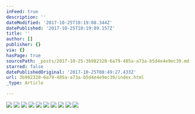 ```yaml
---
inFeed: true
description: ''
dateModified: '2017-10-25T10:19:08.344Z'
datePublished: '2017-10-25T10:19:09.157Z'
title: ''
author: []
publisher: {}
via: {}
hasPage: true
sourcePath: _posts/2017-10-25-3b982320-6a79-485a-a73a-b5d4e4e9ec39.md
starred: false
datePublishedOriginal: '2017-10-25T08:49:27.433Z'
url: 3b982320-6a79-485a-a73a-b5d4e4e9ec39/index.html
_type: Article

---
```

![](https://the-grid-user-content.s3-us-west-2.amazonaws.com/8420d8cb-f296-4faa-ac86-f651c05c4c23.jpg)
![](https://the-grid-user-content.s3-us-west-2.amazonaws.com/488b9695-df52-44a0-99df-70f8e9e8b314.jpg)
![](https://the-grid-user-content.s3-us-west-2.amazonaws.com/f4e901c5-d255-4a43-af01-a835a9413ea8.jpg)
![](https://the-grid-user-content.s3-us-west-2.amazonaws.com/175f8789-a969-490b-84d4-3a00a633e6a2.jpg)
![](https://the-grid-user-content.s3-us-west-2.amazonaws.com/fbdae5f0-3980-4928-af8b-45a9deb8c312.jpg)
![](https://the-grid-user-content.s3-us-west-2.amazonaws.com/41e5527c-ae15-4770-8bfe-0db0e659702b.jpg)
![](https://the-grid-user-content.s3-us-west-2.amazonaws.com/0747488a-cd32-4092-8919-f847656fb5e8.jpg)
![](https://the-grid-user-content.s3-us-west-2.amazonaws.com/184ae959-e5c1-47e4-85cb-396ba6706f99.jpg)
![](https://the-grid-user-content.s3-us-west-2.amazonaws.com/402cdd01-c061-461e-a215-988fa08631a4.jpg)
![](https://the-grid-user-content.s3-us-west-2.amazonaws.com/1dfcd382-1739-4d84-a443-97ab27c2f9f4.jpg)